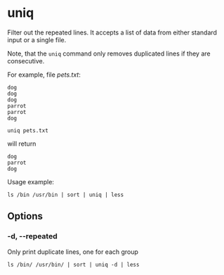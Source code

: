# uniq

Filter out the repeated lines. It accepts a list of data from either standard input or a
single file.

Note, that the `uniq` command only removes duplicated lines if they are consecutive.

For example, file *pets.txt*:

```
dog
dog
dog
parrot
parrot
dog
```

```shell
uniq pets.txt
```

will return

```
dog
parrot
dog
```

Usage example:

```shell
ls /bin /usr/bin | sort | uniq | less
```

## Options

### -d, --repeated

Only print duplicate lines, one for each group

```shell
ls /bin/ /usr/bin/ | sort | uniq -d | less
```
